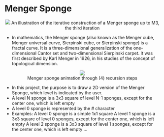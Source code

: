 # Menger Sponge
<p align="center">
  <img src="https://upload.wikimedia.org/wikipedia/commons/d/de/Menger_sponge_%28Level_0-3%29.jpg" />
An illustration of the iterative construction of a Menger sponge up to M3, the third iteration
</p>



* In mathematics, the Menger sponge (also known as the Menger cube, Menger universal curve, Sierpinski cube, or Sierpinski sponge) is a fractal curve. It is a three-dimensional generalization of the one-dimensional Cantor set and two-dimensional Sierpinski carpet. It was first described by Karl Menger in 1926, in his studies of the concept of topological dimension.


<figure>
<div style="text-align:center"><img src="https://upload.wikimedia.org/wikipedia/commons/a/a7/Mengersponge.gif" /></div>
<figcaption style="text-align:center">Menger sponge animation through (4) recursion steps</figcaption>
</figure>



* In this project, the purpose is to draw a 2D version of the Menger Sponge, which level is indicated by the user.
* A level N sponge is a 3x3 square of level N-1 sponges, except for the center one, which is left empty
* A level 0 sponge is represented by the # character
* Examples:
A level 0 sponge is a simple 1x1 square
A level 1 sponge is a 3x3 square of level 0 sponges, except for the center one, which is left empty
A level 2 sponge is a 3x3 square of level 1 sponges, except for the center one, which is left empty
…
